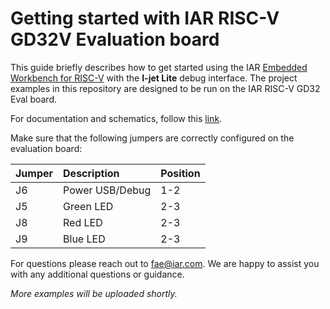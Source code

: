 # Getting started with IAR RISC-V GD32V Evaluation board

This guide briefly describes how to get started using the IAR [Embedded Workbench for RISC-V](https://iar.com/riscv) with the __I-jet Lite__ debug interface. The project examples in this repository are designed to be run on the IAR RISC-V GD32 Eval board.


For documentation and schematics, follow this [link](docs).


Make sure that the following jumpers are correctly configured on the evaluation board:

| __Jumper__     | __Description__ |   __Position__  |
| :------------- | :-------------- |  -------------- |
| J6             | Power USB/Debug |  1-2            |
| J5             | Green LED       |  2-3            |
| J8             | Red LED         |  2-3            |
| J9             | Blue LED        |  2-3            |

For questions please reach out to [fae@iar.com](mailto:fae@iar.com?subject=Question%20from%20GitHub). 
We are happy to assist you with any additional questions or guidance. 

*More examples will be uploaded shortly.*

